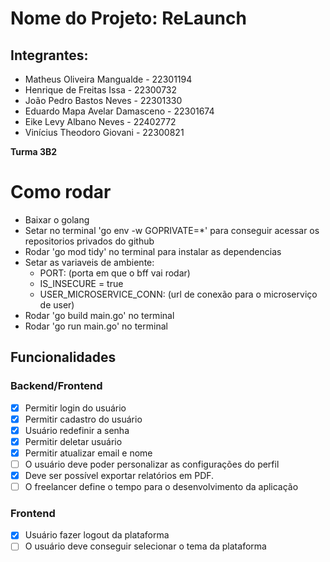 # Nome do Projeto: ReLaunch

## Integrantes:
- Matheus Oliveira Mangualde - 22301194
- Henrique de Freitas Issa - 22300732
- João Pedro Bastos Neves - 22301330
- Eduardo Mapa Avelar Damasceno - 22301674
- Eike Levy Albano Neves - 22402772
- Vinícius Theodoro Giovani - 22300821

**Turma 3B2**

# Como rodar
- Baixar o golang
- Setar no terminal 'go env -w GOPRIVATE=*' para conseguir acessar os repositorios privados do github
- Rodar 'go mod tidy' no terminal para instalar as dependencias
- Setar as variaveis de ambiente:
  - PORT: (porta em que o bff vai rodar)
  - IS_INSECURE = true
  - USER_MICROSERVICE_CONN: (url de conexão para o microserviço de user)
- Rodar 'go build main.go' no terminal
- Rodar 'go run main.go' no terminal

## Funcionalidades
### Backend/Frontend
- [x]  Permitir login do usuário
- [x]  Permitir cadastro do usuário
- [x]  Usuário redefinir  a senha
- [x]  Permitir deletar usuário
- [x]  Permitir atualizar email e nome
- [ ]  O usuário deve poder personalizar as configurações do perfil
- [x]  Deve ser possível exportar relatórios em PDF.
- [ ]  O freelancer define o tempo para o desenvolvimento da aplicação

### Frontend
- [x]  Usuário fazer logout da plataforma
- [ ]  O usuário deve conseguir selecionar o tema da plataforma
